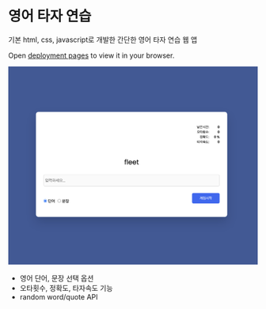 # 영어 타자 연습

기본 html, css, javascript로 개발한 간단한 영어 타자 연습 웹 앱

Open [deployment pages](https://guamegi.github.io/typing-exam/) to view it in your browser.

<img width="1676" alt="image" src="image.png">

- 영어 단어, 문장 선택 옵션
- 오타횟수, 정확도, 타자속도 기능
- random word/quote API
